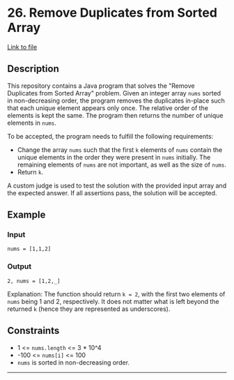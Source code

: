 # 26. Remove Duplicates from Sorted Array

[Link to file](RemoveDuplicates.java)

## Description

This repository contains a Java program that solves the "Remove Duplicates from Sorted Array" problem. Given an integer array `nums` sorted in non-decreasing order, the program removes the duplicates in-place such that each unique element appears only once. The relative order of the elements is kept the same. The program then returns the number of unique elements in `nums`.

To be accepted, the program needs to fulfill the following requirements:

- Change the array `nums` such that the first `k` elements of `nums` contain the unique elements in the order they were present in `nums` initially. The remaining elements of `nums` are not important, as well as the size of `nums`.
- Return `k`.

A custom judge is used to test the solution with the provided input array and the expected answer. If all assertions pass, the solution will be accepted.

## Example

### Input

```
nums = [1,1,2]
```

### Output

```
2, nums = [1,2,_]
```


Explanation: The function should return `k = 2`, with the first two elements of `nums` being 1 and 2, respectively. It does not matter what is left beyond the returned `k` (hence they are represented as underscores).

## Constraints

- 1 <= `nums.length` <= 3 * 10^4
- -100 <= `nums[i]` <= 100
- `nums` is sorted in non-decreasing order.

---